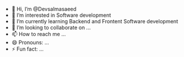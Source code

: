 - 👋 Hi, I’m @Devsalmasaeed
- 👀 I’m interested in Software development
- 🌱 I’m currently learning Backend and Frontent Software development
- 💞️ I’m looking to collaborate on ...
- 📫 How to reach me ...
- 😄 Pronouns: ...
- ⚡ Fun fact: ...

<!---
Devsalmasaeed/Devsalmasaeed is a ✨ special ✨ repository because its `README.md` (this file) appears on your GitHub profile.
You can click the Preview link to take a look at your changes.
--->
